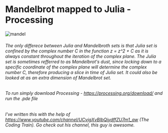 # Mandelbrot mapped to Julia - Processing

![mandel](https://user-images.githubusercontent.com/1053670/37083706-046715f2-21f9-11e8-9393-46cc8fff56b0.gif)

###### The only differece between Julia and Mandelbroth sets is that Julia set is confined by the complex number C in the function z = z^2 + C as it is always constant throughout the iteration of the complex plane. The Julia set is sometimes refferred to as Mandelbrot's dust, since locking down to a specific coordinate of the complex plane will determine the complex number C, therefore producing a slice in time of Julia set. It could also be looked at as an extra dimension of Mandelbrot set.

###### To run simply download Processing - https://processing.org/download/ and run the .pde file

###### I've written this with the help of https://www.youtube.com/channel/UCvjgXvBlbQiydffZU7m1_aw (The Coding Train). Go check out his channel, this guy is awesome.
